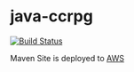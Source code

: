 java-ccrpg
==========
[![Build Status](https://travis-ci.org/sazzer/java-ccrpg.svg?branch=master)](https://travis-ci.org/sazzer/java-ccrpg)

Maven Site is deployed to [AWS](http://ccrpg.s3-website-eu-west-1.amazonaws.com/site/)
